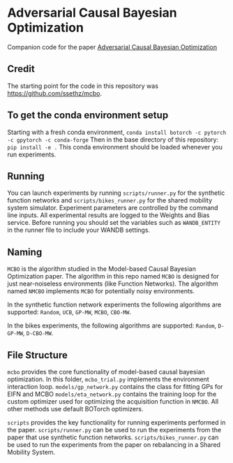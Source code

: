 # Adversarial Causal Bayesian Optimization
Companion code for the paper [Adversarial Causal Bayesian Optimization](https://arxiv.org/abs/2307.16625)

## Credit
The starting point for the code in this repository was
https://github.com/ssethz/mcbo. 

## To get the conda environment setup
Starting with a fresh conda environment, 
```conda install botorch -c pytorch -c gpytorch -c conda-forge```
Then in the base directory of this repository:
```pip install -e .``` 
This conda environment should be loaded whenever you run experiments.

## Running
You can launch experiments by running `scripts/runner.py` for the synthetic function networks and `scripts/bikes_runner.py` for the shared mobility system simulator. Experiment parameters are controlled by the command line inputs.
All experimental results are logged to the Weights and Bias service. Before running you should 
set the variables such as `WANDB_ENTITY` in the runner file to include your WANDB settings. 

## Naming
`MCBO` is the algorithm studied in the Model-based Causal Bayesian Optimization paper.
The algorithm in this repo named `MCBO` is designed for just near-noiseless environments
(like Function Networks). The algorithm named `NMCBO` implements `MCBO` for potentially noisy
environments. 

In the synthetic function network experiments the following algorithms are supported: `Random`, `UCB`, `GP-MW`, `MCBO`, `CBO-MW`. 

In the bikes experiments, the following algorithms are supported: `Random`, `D-GP-MW`, `D-CBO-MW`. 

## File Structure
`mcbo` provides the core functionality of model-based causal bayesian optimization. 
In this folder, 
`mcbo_trial.py` implements the environment interaction loop. 
`models/gp_network.py` contains the class for fitting GPs for EIFN and MCBO
`models/eta_network.py` contains the training loop for the custom optimizer used for
optimizing the acquisition function in `NMCBO`. All other methods use default BOTorch
optimizers. 

`scripts` provides the key functionality for running experiments performed in the paper. 
`scripts/runner.py` can be used to run the experiments from the paper that use synthetic function networks. 
`scripts/bikes_runner.py` can be used to run the experiments from the paper on rebalancing in a Shared Mobility System. 

